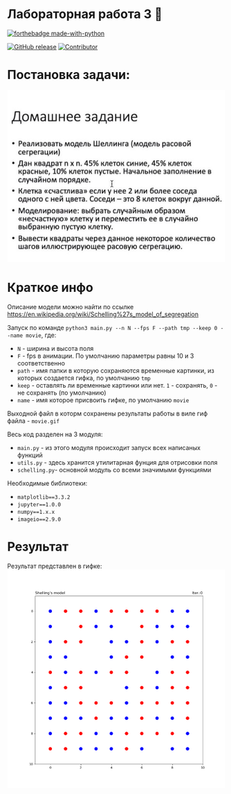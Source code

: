 # Лабораторная работа 3 :walking:

[![forthebadge made-with-python](http://ForTheBadge.com/images/badges/made-with-python.svg)](https://www.python.org/)

[![GitHub release](https://img.shields.io/badge/version-v1.0-red)](https://img.shields.io/badge/version-v1.0-red)
[![Contributor](https://img.shields.io/badge/contributors-4-blue)](https://img.shields.io/badge/contributors-4-blue)


# Постановка задачи:
![alt text](https://github.com/HuviX/mai/blob/main/it_labs/forget_to_remember/nudes.jpg)

# Краткое инфо

Описание модели можно найти по ссылке https://en.wikipedia.org/wiki/Schelling%27s_model_of_segregation

Запуск по команде `python3 main.py --n N --fps F --path tmp --keep 0 --name movie`, где:
- `N` - ширина и высота поля
- `F` - fps в анимации. По умолчанию параметры равны 10 и 3 соответственно
- `path` - имя папки в которую сохраняются временные картинки, из которых создается гифка, по умолчанию `tmp`
- `keep` - оставлять ли временные картинки или нет. `1` - сохранять, `0` - не сохранять (по умолчанию) 
- `name` - имя которое присвоить гифке, по умолчанию `movie` 

Выходной файл в которм сохранены результаты работы в виле гиф файла - `movie.gif`

Весь код разделен на 3 модуля:
- `main.py` - из этого модуля происходит запуск всех написаных функций
- `utils.py` - здесь хранится утилитарная фунция для отрисовки поля
- `schelling.py`- основной модуль со всеми значимыми функциями

Необходимые библиотеки:

- ``matplotlib==3.3.2``
- ``jupyter==1.0.0``
- ``numpy==1.x.x``
- ``imageio==2.9.0``

# Результат

Результат представлен в гифке: ![линк](https://github.com/HuviX/mai/blob/main/it_labs/forget_to_remember/movie.gif)
